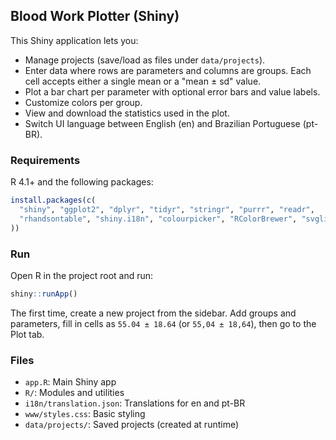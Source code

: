 ## Blood Work Plotter (Shiny)

This Shiny application lets you:

- Manage projects (save/load as files under `data/projects`).
- Enter data where rows are parameters and columns are groups. Each cell accepts either a single mean or a "mean ± sd" value.
- Plot a bar chart per parameter with optional error bars and value labels.
- Customize colors per group.
- View and download the statistics used in the plot.
- Switch UI language between English (en) and Brazilian Portuguese (pt-BR).

### Requirements

R 4.1+ and the following packages:

```r
install.packages(c(
  "shiny", "ggplot2", "dplyr", "tidyr", "stringr", "purrr", "readr",
  "rhandsontable", "shiny.i18n", "colourpicker", "RColorBrewer", "svglite"
))
```

### Run

Open R in the project root and run:

```r
shiny::runApp()
```

The first time, create a new project from the sidebar. Add groups and parameters, fill in cells as `55.04 ± 18.64` (or `55,04 ± 18,64`), then go to the Plot tab.

### Files

- `app.R`: Main Shiny app
- `R/`: Modules and utilities
- `i18n/translation.json`: Translations for en and pt-BR
- `www/styles.css`: Basic styling
- `data/projects/`: Saved projects (created at runtime)

